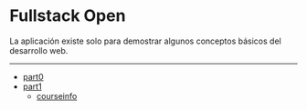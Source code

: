 # Fullstack Open
La aplicación existe solo para demostrar algunos conceptos básicos del desarrollo web.

---

- [part0](./part0)
- [part1](./part1)
    - [courseinfo](./part1/courseinfo)

